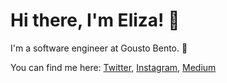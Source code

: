 # Hi there, I'm Eliza! 👋

I'm a software engineer at Gousto Bento. 🍱 

You can find me here:
[Twitter](http://twitter.com/elizaplowden), [Instagram](https://www.instagram.com/elizaplowden), [Medium](https://www.medium.com/@elizaplowden) 
